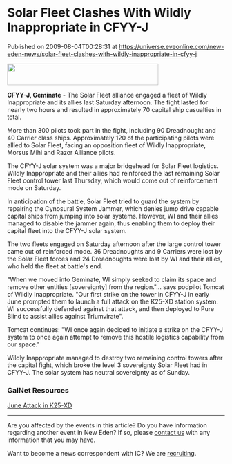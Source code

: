 # Solar Fleet Clashes With Wildly Inappropriate in CFYY-J
Published on 2009-08-04T00:28:31 at https://universe.eveonline.com/new-eden-news/solar-fleet-clashes-with-wildly-inappropriate-in-cfyy-j

<img src='http://www.eve-ic.net/media/assets/icarticlebanner.png' width='350' height='50' />  
  
 **CFYY-J, Geminate** \- The Solar Fleet alliance engaged a fleet of Wildly Inappropriate and its allies last Saturday afternoon. The fight lasted for nearly two hours and resulted in approximately 70 capital ship casualties in total.  
  
More than 300 pilots took part in the fight, including 90 Dreadnought and 40 Carrier class ships. Approximately 120 of the participating pilots were allied to Solar Fleet, facing an opposition fleet of Wildly Inappropriate, Morsus Mihi and Razor Alliance pilots.  
  
The CFYY-J solar system was a major bridgehead for Solar Fleet logistics. Wildly Inappropriate and their allies had reinforced the last remaining Solar Fleet control tower last Thursday, which would come out of reinforcement mode on Saturday.  
  
In anticipation of the battle, Solar Fleet tried to guard the system by repairing the Cynosural System Jammer, which denies jump drive capable capital ships from jumping into solar systems. However, WI and their allies managed to disable the jammer again, thus enabling them to deploy their capital fleet into the CFYY-J solar system.  
  
The two fleets engaged on Saturday afternoon after the large control tower came out of reinforced mode. 36 Dreadnoughts and 9 Carriers were lost by the Solar Fleet forces and 24 Dreadnoughts were lost by WI and their allies, who held the fleet at battle's end.  
  
"When we moved into Geminate, WI simply seeked to claim its space and remove other entities [sovereignty] from the region."... says podpilot Tomcat of Wildly Inappropriate. "Our first strike on the tower in CFYY-J in early June prompted them to launch a full attack on the K25-XD station system. WI successfully defended against that attack, and then deployed to Pure Blind to assist allies against Triumvirate".  
  
Tomcat continues: "WI once again decided to initiate a strike on the CFYY-J system to once again attempt to remove this hostile logistics capability from our space."  
  
Wildly Inappropriate managed to destroy two remaining control towers after the capital fight, which broke the level 3 sovereignty Solar Fleet had in CFYY-J. The solar system has neutral sovereignty as of Sunday.

### GalNet Resources

[June Attack in K25-XD](http://www.eveonline.com/news.asp?a=single&nid=3163&tid=7)

* * *

Are you affected by the events in this article? Do you have information regarding another event in New Eden? If so, please [contact us](http://myeve.eve-online.com/news.asp?a=submitrp) with any information that you may have.  
  
Want to become a news correspondent with IC? We are [recruiting](http://www.eveonline.com/isd.asp).
